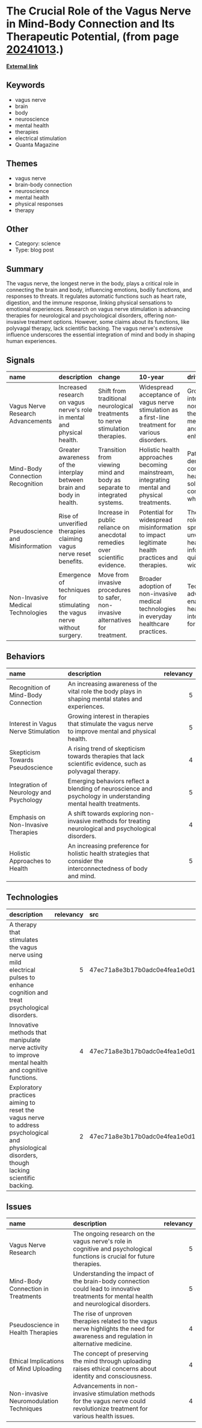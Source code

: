 # __The Crucial Role of the Vagus Nerve in Mind-Body Connection and Its Therapeutic Potential__, (from page [20241013](https://kghosh.substack.com/p/20241013).)

__[External link](https://www.wired.com/story/how-our-longest-nerve-orchestrates-the-mind-body-connection-vagus/)__



## Keywords

* vagus nerve
* brain
* body
* neuroscience
* mental health
* therapies
* electrical stimulation
* Quanta Magazine

## Themes

* vagus nerve
* brain-body connection
* neuroscience
* mental health
* physical responses
* therapy

## Other

* Category: science
* Type: blog post

## Summary

The vagus nerve, the longest nerve in the body, plays a critical role in connecting the brain and body, influencing emotions, bodily functions, and responses to threats. It regulates automatic functions such as heart rate, digestion, and the immune response, linking physical sensations to emotional experiences. Research on vagus nerve stimulation is advancing therapies for neurological and psychological disorders, offering non-invasive treatment options. However, some claims about its functions, like polyvagal therapy, lack scientific backing. The vagus nerve's extensive influence underscores the essential integration of mind and body in shaping human experiences.

## Signals

| name                              | description                                                              | change                                                                           | 10-year                                                                                           | driving-force                                                                           |   relevancy |
|:----------------------------------|:-------------------------------------------------------------------------|:---------------------------------------------------------------------------------|:--------------------------------------------------------------------------------------------------|:----------------------------------------------------------------------------------------|------------:|
| Vagus Nerve Research Advancements | Increased research on vagus nerve's role in mental and physical health.  | Shift from traditional neurological treatments to nerve stimulation therapies.   | Widespread acceptance of vagus nerve stimulation as a first-line treatment for various disorders. | Growing interest in non-invasive therapies for mental health and cognitive enhancement. |           4 |
| Mind-Body Connection Recognition  | Greater awareness of the interplay between brain and body in health.     | Transition from viewing mind and body as separate to integrated systems.         | Holistic health approaches becoming mainstream, integrating mental and physical treatments.       | Patient demand for comprehensive health solutions that consider the whole person.       |           5 |
| Pseudoscience and Misinformation  | Rise of unverified therapies claiming vagus nerve reset benefits.        | Increase in public reliance on anecdotal remedies over scientific evidence.      | Potential for widespread misinformation to impact legitimate health practices and therapies.      | The internet's role in spreading unverified health information quickly and widely.      |           3 |
| Non-Invasive Medical Technologies | Emergence of techniques for stimulating the vagus nerve without surgery. | Move from invasive procedures to safer, non-invasive alternatives for treatment. | Broader adoption of non-invasive medical technologies in everyday healthcare practices.           | Technological advancements enabling safer health interventions for patients.            |           4 |

## Behaviors

| name                                    | description                                                                                                     |   relevancy |
|:----------------------------------------|:----------------------------------------------------------------------------------------------------------------|------------:|
| Recognition of Mind-Body Connection     | An increasing awareness of the vital role the body plays in shaping mental states and experiences.              |           5 |
| Interest in Vagus Nerve Stimulation     | Growing interest in therapies that stimulate the vagus nerve to improve mental and physical health.             |           5 |
| Skepticism Towards Pseudoscience        | A rising trend of skepticism towards therapies that lack scientific evidence, such as polyvagal therapy.        |           4 |
| Integration of Neurology and Psychology | Emerging behaviors reflect a blending of neuroscience and psychology in understanding mental health treatments. |           5 |
| Emphasis on Non-Invasive Therapies      | A shift towards exploring non-invasive methods for treating neurological and psychological disorders.           |           4 |
| Holistic Approaches to Health           | An increasing preference for holistic health strategies that consider the interconnectedness of body and mind.  |           5 |

## Technologies

| description                                                                                                                                    |   relevancy | src                              |
|:-----------------------------------------------------------------------------------------------------------------------------------------------|------------:|:---------------------------------|
| A therapy that stimulates the vagus nerve using mild electrical pulses to enhance cognition and treat psychological disorders.                 |           5 | 47ec71a8e3b17b0adc0e4fea1e0d1385 |
| Innovative methods that manipulate nerve activity to improve mental health and cognitive functions.                                            |           4 | 47ec71a8e3b17b0adc0e4fea1e0d1385 |
| Exploratory practices aiming to reset the vagus nerve to address psychological and physiological disorders, though lacking scientific backing. |           2 | 47ec71a8e3b17b0adc0e4fea1e0d1385 |

## Issues

| name                                    | description                                                                                                                             |   relevancy |
|:----------------------------------------|:----------------------------------------------------------------------------------------------------------------------------------------|------------:|
| Vagus Nerve Research                    | The ongoing research on the vagus nerve's role in cognitive and psychological functions is crucial for future therapies.                |           5 |
| Mind-Body Connection in Treatments      | Understanding the impact of the brain-body connection could lead to innovative treatments for mental health and neurological disorders. |           5 |
| Pseudoscience in Health Therapies       | The rise of unproven therapies related to the vagus nerve highlights the need for awareness and regulation in alternative medicine.     |           4 |
| Ethical Implications of Mind Uploading  | The concept of preserving the mind through uploading raises ethical concerns about identity and consciousness.                          |           4 |
| Non-invasive Neuromodulation Techniques | Advancements in non-invasive stimulation methods for the vagus nerve could revolutionize treatment for various health issues.           |           4 |